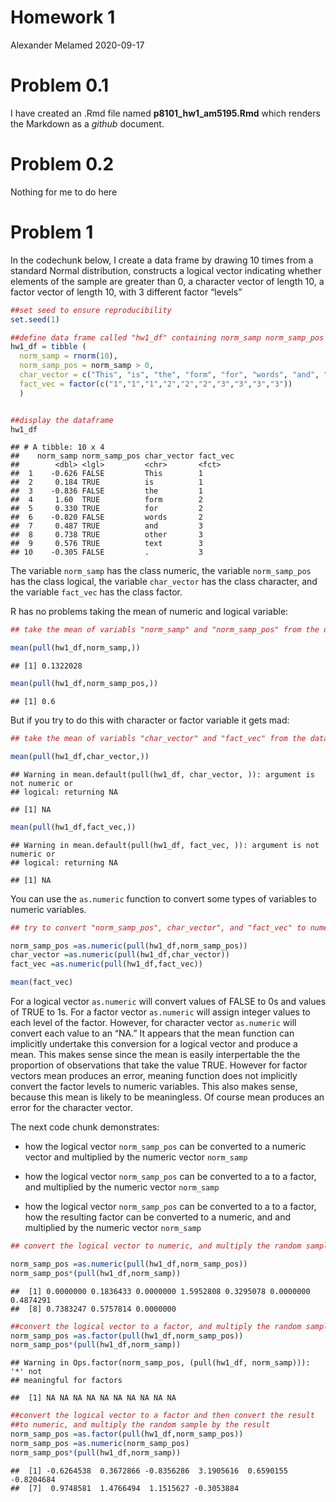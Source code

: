 Homework 1
================
Alexander Melamed
2020-09-17

# Problem 0.1

I have created an .Rmd file named **p8101\_hw1\_am5195.Rmd** which
renders the Markdown as a *github* document.

# Problem 0.2

Nothing for me to do here

# Problem 1

In the codechunk below, I create a data frame by drawing 10 times from a
standard Normal distribution, constructs a logical vector indicating
whether elements of the sample are greater than 0, a character vector of
length 10, a factor vector of length 10, with 3 different factor
“levels”

``` r
##set seed to ensure reproducibility
set.seed(1)

##define data frame called "hw1_df" containing norm_samp norm_samp_pos char_vec and fact_vec
hw1_df = tibble (                  
  norm_samp = rnorm(10),           
  norm_samp_pos = norm_samp > 0,  
  char_vector = c("This", "is", "the", "form", "for", "words", "and", "other", "text","."),
  fact_vec = factor(c("1","1","1","2","2","2","3","3","3","3"))
  )


##display the dataframe
hw1_df  
```

    ## # A tibble: 10 x 4
    ##    norm_samp norm_samp_pos char_vector fact_vec
    ##        <dbl> <lgl>         <chr>       <fct>   
    ##  1    -0.626 FALSE         This        1       
    ##  2     0.184 TRUE          is          1       
    ##  3    -0.836 FALSE         the         1       
    ##  4     1.60  TRUE          form        2       
    ##  5     0.330 TRUE          for         2       
    ##  6    -0.820 FALSE         words       2       
    ##  7     0.487 TRUE          and         3       
    ##  8     0.738 TRUE          other       3       
    ##  9     0.576 TRUE          text        3       
    ## 10    -0.305 FALSE         .           3

The variable `norm_samp` has the class numeric, the variable
`norm_samp_pos` has the class logical, the variable `char_vector` has
the class character, and the variable `fact_vec` has the class factor.

R has no problems taking the mean of numeric and logical variable:

``` r
## take the mean of variabls "norm_samp" and "norm_samp_pos" from the data frame "hw1_df"  

mean(pull(hw1_df,norm_samp,))
```

    ## [1] 0.1322028

``` r
mean(pull(hw1_df,norm_samp_pos,))
```

    ## [1] 0.6

But if you try to do this with character or factor variable it gets mad:

``` r
## take the mean of variabls "char_vector" and "fact_vec" from the data frame "hw1_df"  

mean(pull(hw1_df,char_vector,))
```

    ## Warning in mean.default(pull(hw1_df, char_vector, )): argument is not numeric or
    ## logical: returning NA

    ## [1] NA

``` r
mean(pull(hw1_df,fact_vec,))
```

    ## Warning in mean.default(pull(hw1_df, fact_vec, )): argument is not numeric or
    ## logical: returning NA

    ## [1] NA

You can use the `as.numeric` function to convert some types of variables
to numeric variables.

``` r
## try to convert "norm_samp_pos", char_vector", and "fact_vec" to numeric variables

norm_samp_pos =as.numeric(pull(hw1_df,norm_samp_pos))
char_vector =as.numeric(pull(hw1_df,char_vector))
fact_vec =as.numeric(pull(hw1_df,fact_vec))

mean(fact_vec)
```

For a logical vector `as.numeric` will convert values of FALSE to 0s and
values of TRUE to 1s. For a factor vector `as.numeric` will assign
integer values to each level of the factor. However, for character
vector `as.numeric` will convert each value to an “NA.” It appears that
the mean function can implicitly undertake this conversion for a logical
vector and produce a mean. This makes sense since the mean is easily
interpertable the the proportion of observations that take the value
TRUE. However for factor vectors mean produces an error, meaning
function does not implicitly convert the factor levels to numeric
variables. This also makes sense, because this mean is likely to be
meaningless. Of course mean produces an error for the character vector.

The next code chunk demonstrates:

  - how the logical vector `norm_samp_pos` can be converted to a numeric
    vector and multiplied by the numeric vector `norm_samp`

  - how the logical vector `norm_samp_pos` can be converted to a to a
    factor, and multiplied by the numeric vector `norm_samp`

  - how the logical vector `norm_samp_pos` can be converted to a to a
    factor, how the resulting factor can be converted to a numeric, and
    and multiplied by the numeric vector `norm_samp`

<!-- end list -->

``` r
## convert the logical vector to numeric, and multiply the random sample by the result

norm_samp_pos =as.numeric(pull(hw1_df,norm_samp_pos))
norm_samp_pos*(pull(hw1_df,norm_samp))
```

    ##  [1] 0.0000000 0.1836433 0.0000000 1.5952808 0.3295078 0.0000000 0.4874291
    ##  [8] 0.7383247 0.5757814 0.0000000

``` r
##convert the logical vector to a factor, and multiply the random sample by the result
norm_samp_pos =as.factor(pull(hw1_df,norm_samp_pos))
norm_samp_pos*(pull(hw1_df,norm_samp))
```

    ## Warning in Ops.factor(norm_samp_pos, (pull(hw1_df, norm_samp))): '*' not
    ## meaningful for factors

    ##  [1] NA NA NA NA NA NA NA NA NA NA

``` r
##convert the logical vector to a factor and then convert the result 
##to numeric, and multiply the random sample by the result
norm_samp_pos =as.factor(pull(hw1_df,norm_samp_pos))
norm_samp_pos =as.numeric(norm_samp_pos)
norm_samp_pos*(pull(hw1_df,norm_samp))
```

    ##  [1] -0.6264538  0.3672866 -0.8356286  3.1905616  0.6590155 -0.8204684
    ##  [7]  0.9748581  1.4766494  1.1515627 -0.3053884
